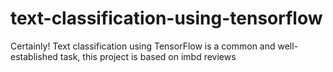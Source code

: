 # text-classification-using-tensorflow
Certainly! Text classification using TensorFlow is a common and well-established task, this project is based on imbd reviews
